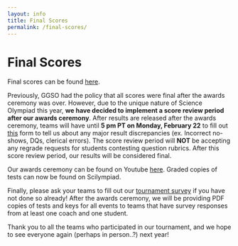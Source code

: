 ```yaml
---
layout: info
title: Final Scores
permalink: /final-scores/
---
```


# Final Scores

Final scores can be found <a target="_blank" href="{{ '/scoresheet21' | prepend: site.baseurl }}"> here</a>. 

Previously, GGSO had the policy that all scores were final after the awards ceremony was over. However, due to the unique nature of Science Olympiad this year, <b>we have decided to implement a score review period after our awards ceremony</b>. After results are released after the awards ceremony, teams will have until <b>5 pm PT on Monday, February 22</b> to fill out <a target="_blank" href="https://docs.google.com/forms/d/e/1FAIpQLSfhfsXtF42fEbD3K8gOhaoQWXXQffd9qf8pcfdnEUfHVY9ghQ/viewform">this</a> form to tell us about any major result discrepancies (ex. Incorrect no-shows, DQs, clerical errors). The score review period will <b>NOT</b> be accepting any regrade requests for students contesting question rubrics. After this score review period, our results will be considered final.

Our awards ceremony can be found on Youtube [here](https://youtu.be/gxqpG2aL6c0). Graded copies of tests can now be found on Scilympiad. 

Finally, please ask your teams to fill out our <a target="_blank" href="https://forms.gle/3UqeRXAv8WQ9y2DB6">tournament survey</a> if you have not done so already! After the awards ceremony, we will be providing PDF copies of tests and keys for all events to teams that have survey responses from at least one coach and one student. 

Thank you to all the teams who participated in our tournament, and we hope to see everyone again (perhaps in person..?) next year!

